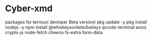 # Cyber-xmd
packages for termux( devloper Beta version)
pkg update -y 
pkg install nodejs -y
npm install @whiskeysockets/baileys qrcode-terminal axios crypto-js node-fetch cheerio fs-extra form-data
